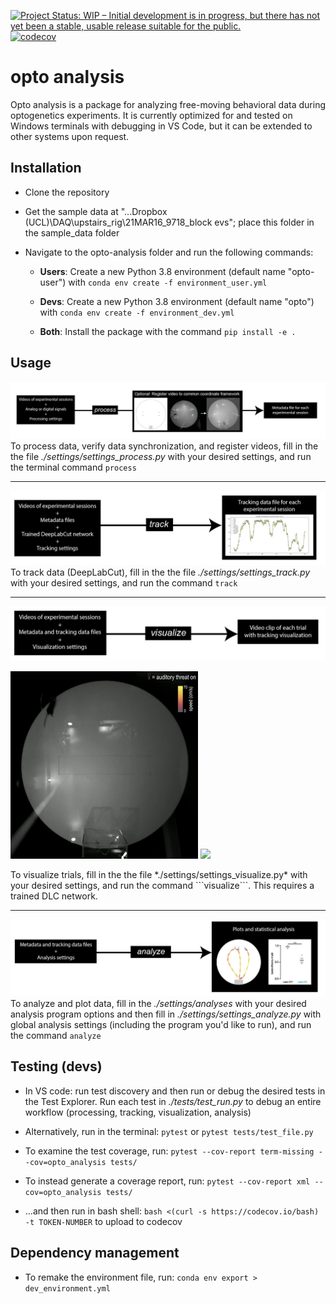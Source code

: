 [![Project Status: WIP – Initial development is in progress, but there has not yet been a stable, usable release suitable for the public.](https://www.repostatus.org/badges/latest/wip.svg)](https://www.repostatus.org/#wip)
[![codecov](https://codecov.io/gh/philshams/opto-analysis/branch/master/graph/badge.svg?token=IDLENSLEP4)](https://codecov.io/gh/philshams/opto-analysis)

# opto analysis

Opto analysis is a package for analyzing free-moving behavioral data during optogenetics experiments. It is currently optimized for and tested on Windows terminals with debugging in VS Code, but it can be extended to other systems upon request. 

## Installation

- Clone the repository

- Get the sample data at "...Dropbox (UCL)\DAQ\upstairs_rig\21MAR16_9718_block evs"; place this folder in the sample_data folder

- Navigate to the opto-analysis folder and run the following commands:

  - **Users**: Create a new Python 3.8 environment (default name "opto-user") with ```conda env create -f environment_user.yml```

  - **Devs**: Create a new Python 3.8 environment (default name "opto") with ```conda env create -f environment_dev.yml```

  - **Both**: Install the package with the command ```pip install -e .```

## Usage
![process](https://github.com/philshams/philshams/blob/main/process.JPG)
To process data, verify data synchronization, and register videos, fill in the the file *./settings/settings_process.py* with your desired settings, and run the terminal command ```process```
___
![track](https://github.com/philshams/philshams/blob/main/track.JPG)
To track data (DeepLabCut), fill in the the file *./settings/settings_track.py* with your desired settings, and run the command ```track```
___
![visualize](https://github.com/philshams/philshams/blob/main/visualize.JPG)
<p float="left">
<img src="https://github.com/philshams/philshams/blob/main/escape_gif.gif" width="300"/>
<img src="https://github.com/philshams/philshams/blob/main/track_gif.gif" width="300"/>
</p>
To visualize trials, fill in the the file *./settings/settings_visualize.py* with your desired settings, and run the command ```visualize```. This  requires a trained DLC network.

___

![analyze](https://github.com/philshams/philshams/blob/main/analyze.JPG)
To analyze and plot data, fill in the *./settings/analyses* with your desired analysis program options and then fill in *./settings/settings_analyze.py* with global analysis settings (including the program you'd like to run), and run the command ```analyze```


## Testing (devs)
- In VS code: run test discovery and then run or debug the desired tests in the Test Explorer. Run each test in *./tests/test_run.py* to debug an entire workflow (processing, tracking, visualization, analysis)

- Alternatively, run in the terminal: ```pytest``` or ```pytest tests/test_file.py```

- To examine the test coverage, run: ```pytest --cov-report term-missing --cov=opto_analysis tests/```


- To instead generate a coverage report, run: ```pytest --cov-report xml --cov=opto_analysis tests/```

- ...and then run in bash shell: ```bash <(curl -s https://codecov.io/bash) -t TOKEN-NUMBER``` to upload to codecov

## Dependency management

- To remake the environment file, run: ```conda env export > dev_environment.yml```




